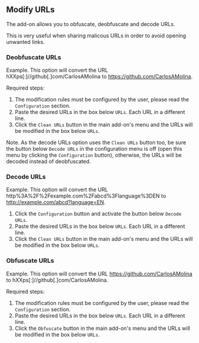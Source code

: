 ## Modify URLs

The add-on allows you to obfuscate, deobfuscate and decode URLs.

This is very useful when sharing malicous URLs in order to avoid opening unwanted links.

### Deobfuscate URLs

Example. This option will convert the URL hXXps[:]//github[.]com/CarlosAMolina to https://github.com/CarlosAMolina.

Required steps:

1. The modification rules must be configured by the user, please read the `Configuration` section.
2. Paste the desired URLs in the box below `URLs`. Each URL in a different line.
3. Click the `Clean URLs` button in the main add-on's menu and the URLs will be modified in the box below `URLs`. 

Note. As the decode URLs option uses the `Clean URLs` button too, be sure the button below `Decode URLs` in the configuration menu is off (open this menu by clicking the `Configuration` button), otherwise, the URLs will be decoded instead of deobfuscated.

### Decode URLs

Example. This option will convert the URL http%3A%2F%2Fexample.com%2Fabcd%3Flanguage%3DEN to http://example.com/abcd?language=EN.

1. Click the `Configuration` button and activate the button below `Decode URLs`.
2. Paste the desired URLs in the box below `URLs`. Each URL in a different line.
3. Click the `Clean URLs` button in the main add-on's menu and the URLs will be modified in the box below `URLs`. 

### Obfuscate URLs

Example. This option will convert the URL https://github.com/CarlosAMolina to hXXps[:]//github[.]com/CarlosAMolina.

Required steps:

1. The modification rules must be configured by the user, please read the `Configuration` section.
2. Paste the desired URLs in the box below `URLs`. Each URL in a different line.
3. Click the `Obfuscate` button in the main add-on's menu and the URLs will be modified in the box below `URLs`.